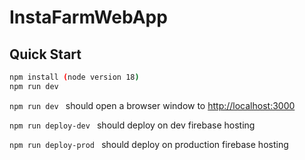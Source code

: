 # InstaFarmWebApp

## Quick Start

```bash
npm install (node version 18)
npm run dev 
```

`npm run dev ` should open a browser window to <http://localhost:3000>

`npm run deploy-dev ` should deploy on dev firebase hosting

`npm run deploy-prod ` should deploy on production firebase hosting


